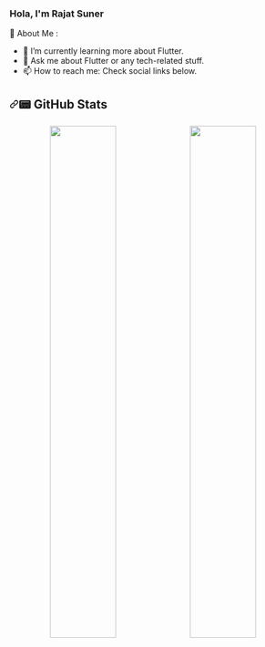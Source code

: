 ### Hola,  I'm Rajat Suner


💫 About Me :
<ul>
<li>🌱 I’m currently learning more about Flutter.
<li>💬 Ask me about Flutter or any tech-related stuff.
<li>📫 How to reach me: Check social links below.
</ul>

<h2 dir="auto"><a id="user-content--github-stats" class="anchor" aria-hidden="true" href="#-github-stats"><svg class="octicon octicon-link" viewBox="0 0 16 16" version="1.1" width="16" height="16" aria-hidden="true"><path fill-rule="evenodd" d="M7.775 3.275a.75.75 0 001.06 1.06l1.25-1.25a2 2 0 112.83 2.83l-2.5 2.5a2 2 0 01-2.83 0 .75.75 0 00-1.06 1.06 3.5 3.5 0 004.95 0l2.5-2.5a3.5 3.5 0 00-4.95-4.95l-1.25 1.25zm-4.69 9.64a2 2 0 010-2.83l2.5-2.5a2 2 0 012.83 0 .75.75 0 001.06-1.06 3.5 3.5 0 00-4.95 0l-2.5 2.5a3.5 3.5 0 004.95 4.95l1.25-1.25a.75.75 0 00-1.06-1.06l-1.25 1.25a2 2 0 01-2.83 0z"></path></svg></a><g-emoji class="g-emoji" alias="pager" fallback-src="https://github.githubassets.com/images/icons/emoji/unicode/1f4df.png">📟</g-emoji> GitHub Stats</h2>

<p align="center" dir="auto">
	<a target="_blank" rel="noopener noreferrer nofollow" href="https://github-readme-stats.vercel.app/api?username=rajatsuner&&show_icons=true&title_color=ffffff&icon_color=bb2acf&text_color=daf7dc&bg_color=151515"><img width="48%" src="https://github-readme-stats.vercel.app/api?username=rajatsuner&&show_icons=true&title_color=ffffff&icon_color=bb2acf&text_color=daf7dc&bg_color=151515" data-canonical-src="https://github-readme-stats.vercel.app/api?username=iampawan&amp;show_icons=true&amp;theme=vue" style="max-width: 100%;"></a>
	<a target="_blank" rel="noopener noreferrer nofollow" href="https://camo.githubusercontent.com/3e95a0fd432e9340c80caa405847f795f71250a98573df9ce0968151fd8e48f3/68747470733a2f2f6769746875622d726561646d652d73747265616b2d73746174732e6865726f6b756170702e636f6d2f3f757365723d69616d706177616e267468656d653d767565"><img width="48%" src="https://camo.githubusercontent.com/3e95a0fd432e9340c80caa405847f795f71250a98573df9ce0968151fd8e48f3/68747470733a2f2f6769746875622d726561646d652d73747265616b2d73746174732e6865726f6b756170702e636f6d2f3f757365723d69616d706177616e267468656d653d767565" data-canonical-src="https://github-readme-streak-stats.herokuapp.com/?user=rajatsuner&amp;theme=vue" style="max-width: 100%;"></a>
</p>
